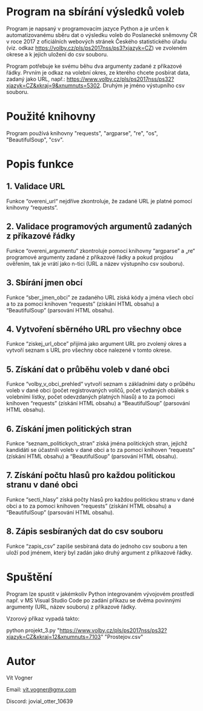 # **Program na sbírání výsledků voleb**
Program je napsaný v programovacím jazyce Python a je určen k automatizovanému sběru dat o výsledku voleb do Poslanecké sněmovny ČR v roce 2017 z oficiálních webových stránek Českého statistického úřadu (viz. odkaz https://volby.cz/pls/ps2017nss/ps3?xjazyk=CZ) ve zvoleném okrese a k jejich uložení do csv souboru.
 
Program potřebuje ke svému běhu dva argumenty zadané z příkazové řádky. Prvním je odkaz na volební okres, ze kterého chcete posbírat data, zadaný jako URL, např.: https://www.volby.cz/pls/ps2017nss/ps32?xjazyk=CZ&xkraj=9&xnumnuts=5302. Druhým je jméno výstupního csv souboru.

# **Použité knihovny**
Program používá knihovny "requests", "argparse", "re", "os", "BeautifulSoup", "csv".

# **Popis funkce**
## 1. **Validace URL**
Funkce “overeni_url“ nejdříve zkontroluje, že zadané URL je platné pomocí knihovny “requests”.
## 2. **Validace programových argumentů zadaných z příkazové řádky**
Funkce “overeni_argumentu“ zkontroluje pomocí knihovny “argparse” a „re“ programové argumenty zadané z příkazové řádky a pokud projdou ověřením, tak je vrátí jako n-tici (URL a název výstupního csv souboru).
## 3. **Sbírání jmen obcí**
Funkce “sber_jmen_obci” ze zadaného URL získá kódy a jména všech obcí a to za pomoci knihoven “requests” (získání HTML obsahu) a “BeautifulSoup” (parsování HTML obsahu).
## 4. **Vytvoření sběrného URL pro všechny obce**
Funkce “ziskej_url_obce” přijímá jako argument URL pro zvolený okres a vytvoří seznam s URL pro všechny obce nalezené v tomto okrese.
## 5. **Získání dat o průběhu voleb v dané obci**
Funkce “volby_v_obci_prehled“ vytvoří seznam s základními daty o průběhu voleb v dané obci (počet registrovaných voličů, počet vydaných obálek s volebními lístky, počet odevzdaných platných hlasů) a to za pomoci knihoven “requests” (získání HTML obsahu) a “BeautifulSoup” (parsování HTML obsahu).
## 6. **Získání jmen politických stran**
Funkce “seznam_politickych_stran” získá jména politických stran, jejichž kandidáti se účastnili voleb v dané obci a to za pomoci knihoven “requests” (získání HTML obsahu) a “BeautifulSoup” (parsování HTML obsahu).
## 7. **Získání počtu hlasů pro každou politickou stranu v dané obci**
Funkce “secti_hlasy” získá počty hlasů pro každou politickou stranu v dané obci a to za pomoci knihoven “requests” (získání HTML obsahu) a “BeautifulSoup” (parsování HTML obsahu).
## 8. **Zápis sesbíraných dat do csv souboru**
Funkce “zapis_csv” zapíše sesbíraná data do jednoho csv souboru a ten uloží pod jménem, který byl zadán jako druhý argument z příkazové řádky.

# **Spuštění**
Program lze spustit v jakémkoliv Python integrovaném vývojovém prostředí např. v MS Visual Studio Code po zadání příkazu se dvěma povinnými argumenty (URL, název souboru) z příkazové řádky.

Vzorový příkaz vypadá takto:

python projekt_3.py "https://www.volby.cz/pls/ps2017nss/ps32?xjazyk=CZ&xkraj=12&xnumnuts=7103" "Prostejov.csv"


# **Autor**
Vít Vogner

Email: vit.vogner@gmx.com

Discord: jovial_otter_10639
